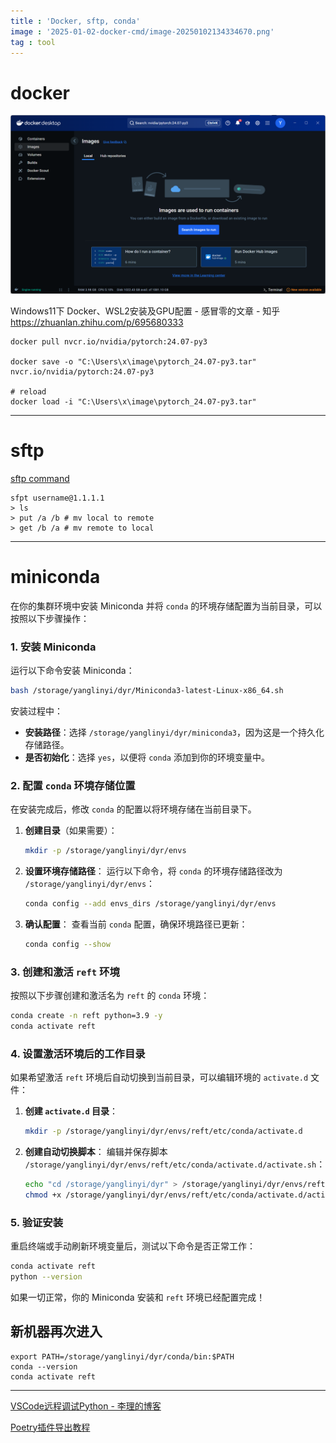 ```yaml
---
title : 'Docker, sftp, conda'
image : '2025-01-02-docker-cmd/image-20250102134334670.png'
tag : tool
---
```



<!--more-->
# docker
![image-20250102134334670](../images/2025-01-02-docker-cmd/image-20250102134334670.png)

Windows11下 Docker、WSL2安装及GPU配置 - 感冒零的文章 - 知乎
https://zhuanlan.zhihu.com/p/695680333

```shell
docker pull nvcr.io/nvidia/pytorch:24.07-py3

docker save -o "C:\Users\x\image\pytorch_24.07-py3.tar" nvcr.io/nvidia/pytorch:24.07-py3

# reload
docker load -i "C:\Users\x\image\pytorch_24.07-py3.tar"

```
---
# sftp
[sftp command](https://www.w3cschool.cn/linuxc/linuxc-p3yq3m69.html)
```shell
sfpt username@1.1.1.1 
> ls
> put /a /b # mv local to remote
> get /b /a # mv remote to local
```
---
# miniconda

在你的集群环境中安装 Miniconda 并将 `conda` 的环境存储配置为当前目录，可以按照以下步骤操作：

### 1. 安装 Miniconda
运行以下命令安装 Miniconda：

```bash
bash /storage/yanglinyi/dyr/Miniconda3-latest-Linux-x86_64.sh
```

安装过程中：
- **安装路径**：选择 `/storage/yanglinyi/dyr/miniconda3`，因为这是一个持久化存储路径。
- **是否初始化**：选择 `yes`，以便将 `conda` 添加到你的环境变量中。

### 2. 配置 `conda` 环境存储位置
在安装完成后，修改 `conda` 的配置以将环境存储在当前目录下。

1. **创建目录**（如果需要）：
   ```bash
   mkdir -p /storage/yanglinyi/dyr/envs
   ```

2. **设置环境存储路径**：
   运行以下命令，将 `conda` 的环境存储路径改为 `/storage/yanglinyi/dyr/envs`：
   ```bash
   conda config --add envs_dirs /storage/yanglinyi/dyr/envs
   ```

3. **确认配置**：
   查看当前 `conda` 配置，确保环境路径已更新：
   ```bash
   conda config --show
   ```

### 3. 创建和激活 `reft` 环境
按照以下步骤创建和激活名为 `reft` 的 `conda` 环境：

```bash
conda create -n reft python=3.9 -y
conda activate reft
```

### 4. 设置激活环境后的工作目录
如果希望激活 `reft` 环境后自动切换到当前目录，可以编辑环境的 `activate.d` 文件：

1. **创建 `activate.d` 目录**：
   ```bash
   mkdir -p /storage/yanglinyi/dyr/envs/reft/etc/conda/activate.d
   ```

2. **创建自动切换脚本**：
   编辑并保存脚本 `/storage/yanglinyi/dyr/envs/reft/etc/conda/activate.d/activate.sh`：
   ```bash
   echo "cd /storage/yanglinyi/dyr" > /storage/yanglinyi/dyr/envs/reft/etc/conda/activate.d/activate.sh
   chmod +x /storage/yanglinyi/dyr/envs/reft/etc/conda/activate.d/activate.sh
   ```

### 5. 验证安装
重启终端或手动刷新环境变量后，测试以下命令是否正常工作：
```bash
conda activate reft
python --version
```

如果一切正常，你的 Miniconda 安装和 `reft` 环境已经配置完成！

## 新机器再次进入

```shell
export PATH=/storage/yanglinyi/dyr/conda/bin:$PATH
conda --version
conda activate reft
```



---

[VSCode远程调试Python - 李理的博客](https://fancyerii.github.io/2023/09/25/py-remote-debug/#安装debugpy)

[Poetry插件导出教程](https://blog.csdn.net/gitblog_00765/article/details/141838844)

